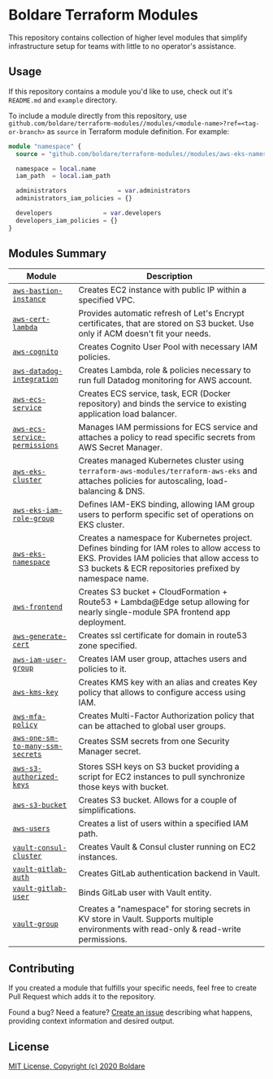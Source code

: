 # Boldare Terraform Modules

This repository contains collection of higher level modules that simplify infrastructure
setup for teams with little to no operator's assistance.

## Usage

If this repository contains a module you'd like to use, check out it's `README.md` and `example` directory.

To include a module directly from this repository, use `github.com/boldare/terraform-modules//modules/<module-name>?ref=<tag-or-branch>` as `source` in Terraform module definition. For example:

```tf
module "namespace" {
  source = "github.com/boldare/terraform-modules//modules/aws-eks-namespace?ref=v0.1.0"

  namespace = local.name
  iam_path  = local.iam_path

  administrators              = var.administrators
  administrators_iam_policies = {}

  developers              = var.developers
  developers_iam_policies = {}
}
```

## Modules Summary

| Module | Description |
|--------|-------------|
| [`aws-bastion-instance`](./modules/aws-bastion-instance) | Creates EC2 instance with public IP within a specified VPC. |
| [`aws-cert-lambda`](./modules/aws-cert-lambda) | Provides automatic refresh of Let's Encrypt certificates, that are stored on S3 bucket. Use only if ACM doesn't fit your needs. |
| [`aws-cognito`](./modules/aws-cognito) | Creates Cognito User Pool with necessary IAM policies. |
| [`aws-datadog-integration`](./modules/aws-datadog-integration) | Creates Lambda, role & policies necessary to run full Datadog monitoring for AWS account. |
| [`aws-ecs-service`](./modules/aws-ecs-service) | Creates ECS service, task, ECR (Docker repository) and binds the service to existing application load balancer. |
| [`aws-ecs-service-permissions`](./modules/aws-ecs-service-permissions) | Manages IAM permissions for ECS service and attaches a policy to read specific secrets from AWS Secret Manager. |
| [`aws-eks-cluster`](./modules/aws-eks-cluster) | Creates managed Kubernetes cluster using `terraform-aws-modules/terraform-aws-eks` and attaches policies for autoscaling, load-balancing & DNS. |
| [`aws-eks-iam-role-group`](./modules/aws-eks-iam-role-group) | Defines IAM-EKS binding, allowing IAM group users to perform specific set of operations on EKS cluster. |
| [`aws-eks-namespace`](./modules/aws-eks-namespace) | Creates a namespace for Kubernetes project. Defines binding for IAM roles to allow access to EKS. Provides IAM policies that allow access to S3 buckets & ECR repositories prefixed by namespace name. |
| [`aws-frontend`](./modules/aws-frontend) | Creates S3 bucket + CloudFormation + Route53 + Lambda@Edge setup allowing for nearly single-module SPA frontend app deployment. |
| [`aws-generate-cert`](./modules/aws-generate-cert) | Creates ssl certificate for domain in route53 zone specified. | 
| [`aws-iam-user-group`](./modules/aws-iam-user-group) | Creates IAM user group, attaches users and policies to it. |
| [`aws-kms-key`](./modules/aws-kms-key) | Creates KMS key with an alias and creates Key policy that allows to configure access using IAM. |
| [`aws-mfa-policy`](./modules/aws-mfa-policy) | Creates Multi-Factor Authorization policy that can be attached to global user groups. |
| [`aws-one-sm-to-many-ssm-secrets`](./modules/aws-one-sm-to-many-ssm-secrets) | Creates SSM secrets from one Security Manager secret. |
| [`aws-s3-authorized-keys`](./modules/aws-s3-authorized-keys) | Stores SSH keys on S3 bucket providing a script for EC2 instances to pull synchronize those keys with bucket. |
| [`aws-s3-bucket`](modules/aws-s3-bucket) | Creates S3 bucket. Allows for a couple of simplifications. |
| [`aws-users`](./modules/aws-users) | Creates a list of users within a specified IAM path. |
| [`vault-consul-cluster`](./modules/vault-consul-cluster) | Creates Vault & Consul cluster running on EC2 instances. |
| [`vault-gitlab-auth`](./modules/vault-gitlab-auth) | Creates GitLab authentication backend in Vault. |
| [`vault-gitlab-user`](./modules/vault-gitlab-user) | Binds GitLab user with Vault entity. |
| [`vault-group`](./modules/vault-group) | Creates a "namespace" for storing secrets in KV store in Vault. Supports multiple environments with read-only & read-write permissions. |


## Contributing

If you created a module that fulfills your specific needs, feel free to create Pull Request
which adds it to the repository.

Found a bug? Need a feature? [Create an issue](https://github.com/boldare/terraform-modules/issues/new) describing 
what happens, providing context information and desired output.

## License

[MIT License, Copyright (c) 2020 Boldare](LICENSE)


